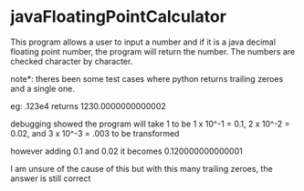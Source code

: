 # javaFloatingPointCalculator

This program allows a user to input a number and if it is a java decimal floating point number, the program will return the number. The numbers are checked character by character. 

note*: theres been some test cases where python returns trailing zeroes and a single one. 

eg: .123e4 returns 1230.0000000000002 

debugging showed the program will take 1 to be 1 x 10^-1 = 0.1, 2 x 10^-2 = 0.02, and 3 x 10^-3 = .003 to be transformed

however adding 0.1 and 0.02 it becomes 0.120000000000001 

I am unsure of the cause of this but with this many trailing zeroes, the answer is still correct

